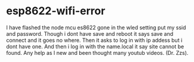 # esp8622-wifi-error
I have flashed the node mcu es8622 gone in the wled setting put my ssid and password. Though i dont have save and reboot it says save and connect and it goes no where. Then it asks to log in with ip addess but i dont have one. And then i log in with the name.local it say site cannot be found. 
Any help as I new and been thought many youtub videos. (Dr. Zzs).
